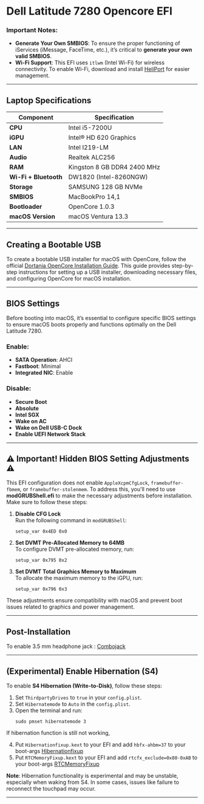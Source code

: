 # Dell Latitude 7280 Opencore EFI


### Important Notes:
- **Generate Your Own SMBIOS**: To ensure the proper functioning of iServices (iMessage, FaceTime, etc.), it’s critical to **generate your own valid SMBIOS**.
- **Wi-Fi Support**: This EFI uses `itlwm` (Intel Wi-Fi) for wireless connectivity. To enable Wi-Fi, download and install [HeliPort](https://github.com/OpenIntelWireless/HeliPort) for easier management.

---

## Laptop Specifications

| Component                  | Specification                         |
|----------------------------|---------------------------------------|
| **CPU**                     | Intel i5-7200U                       |
| **iGPU**                    | Intel® HD 620 Graphics                |
| **LAN**                     | Intel I219-LM                         |
| **Audio**                   | Realtek ALC256                       |
| **RAM**                     | Kingston 8 GB DDR4 2400 MHz           |
| **Wi-Fi + Bluetooth**       | DW1820 (Intel-8260NGW)                |
| **Storage**                 | SAMSUNG 128 GB NVMe                   |
| **SMBIOS**                  | MacBookPro 14,1                       |
| **Bootloader**              | OpenCore 1.0.3                        |
| **macOS Version**           | macOS Ventura 13.3                    |

---

## Creating a Bootable USB

To create a bootable USB installer for macOS with OpenCore, follow the official [Dortania OpenCore Installation Guide](https://dortania.github.io/OpenCore-Install-Guide/installer-guide/). This guide provides step-by-step instructions for setting up a USB installer, downloading necessary files, and configuring OpenCore for macOS installation.

---

## BIOS Settings

Before booting into macOS, it’s essential to configure specific BIOS settings to ensure macOS boots properly and functions optimally on the Dell Latitude 7280.

### Enable:
- **SATA Operation**: AHCI
- **Fastboot**: Minimal
- **Integrated NIC**: Enable

### Disable:
- **Secure Boot**
- **Absolute**
- **Intel SGX**
- **Wake on AC**
- **Wake on Dell USB-C Dock**
- **Enable UEFI Network Stack**

---

## ⚠️ Important! Hidden BIOS Setting Adjustments ⚠️

This EFI configuration does not enable `AppleXcpmCfgLock`, `framebuffer-fbmem`, or `framebuffer-stolenmem`. To address this, you'll need to use **modGRUBShell.efi** to make the necessary adjustments before installation. Make sure to follow these steps:

1. **Disable CFG Lock**  
   Run the following command in `modGRUBShell`:  
   ```
   setup_var 0x4ED 0x0
   ```

2. **Set DVMT Pre-Allocated Memory to 64MB**  
   To configure DVMT pre-allocated memory, run:  
   ```
   setup_var 0x795 0x2
   ```

3. **Set DVMT Total Graphics Memory to Maximum**  
   To allocate the maximum memory to the iGPU, run:  
   ```
   setup_var 0x796 0x3
   ```

These adjustments ensure compatibility with macOS and prevent boot issues related to graphics and power management.

---

## Post-Installation

To enable 3.5 mm headphone jack : [Combojack](https://github.com/macos86/ComboJack)

---

## (Experimental) Enable Hibernation (S4)

To enable **S4 Hibernation (Write-to-Disk)**, follow these steps:

1. Set `ThirdpartyDrives` to `true` in your `config.plist`.
2. Set `Hibernatemode` to `Auto` in the `config.plist`.
3. Open the terminal and run:  
   ```
   sudo pmset hibernatemode 3
   ```
If hibernation function is still not working,

4. Put `Hibernationfixup.kext` to your EFI and add `hbfx-ahbm=37` to your boot-args [Hibernationfixup](https://github.com/acidanthera/HibernationFixup)
5. Put `RTCMemoryFixup.kext` to your EFI and add `rtcfx_exclude=0x80-0xAB` to your boot-args [RTCMemoryFixup](https://github.com/acidanthera/RTCMemoryFixup)

**Note**: Hibernation functionality is experimental and may be unstable, especially when waking from S4. In some cases, issues like failure to reconnect the touchpad may occur.

---
